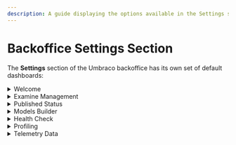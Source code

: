 ```yaml
---
description: A guide displaying the options available in the Settings section in Umbraco CMS backoffice.
---
```


# Backoffice Settings Section

The **Settings** section of the Umbraco backoffice has its own set of default dashboards:

<details>

<summary>Welcome</summary>

The Welcome dashboard is part of the Settings section. It is displayed next to the Settings tree and consists of a blank view that can be used to build any custom dashboard. The Welcome dashboard can be customized to display information as per your needs. It is possible to extend the dashboard and add them to either an existing section or a custom one.

For more information about creating custom dashoards, see the [Dashboards](../extending/dashboards.md) article.

</details>

<details>

<summary>Examine Management</summary>

The Examine Management dashboard provides an overview of the Examine functionality available directly within the Umbraco backoffice. The Umbraco backoffice allows you to view details about your Examine indexes and searchers - all in one place. You can see which fields are being indexed and rebuild the indexes if there's a problem. You can also test keywords to see what results will be returned.

For more information about Examine Management, see the [Examine Management](../reference/searching/examine/examine-management.md) article.

</details>

<details>

<summary>Published Status</summary>

The Published Status dashboard displays the status of your site in the Published Cache Status section alongwith the Content and Media nodes value. The Caches section provides three options: Memory Cache, Database Cache, and Internals (NuCache).

- Memory Cache - Reloads the in-memory cache by entirely reloading it from the database cache. Use it when you think that the memory cache has not been properly refreshed.

- Database Cache - Rebuilds the database cache that is the content of the `cmsContentNu` table. Use it when reloading the Memory Cache is not enough and you think that the database cache has not been properly generated.

- Internals - Lets you trigger a NuCache snapshots collection.

</details>

<details>

<summary>Models Builder</summary>

Models builder is a tool that can generate a complete set of strongly-typed published content models for Umbraco. Models are available in both controllers and views.

For more information about Models Builder, see the [Models Builder](../reference/templating/modelsbuilder/README.md) article.

</details>

<details>

<summary>Health Check</summary>

Health Checks are used to determine the status of your Umbraco project. It is a handy list of checks to see if your Umbraco installation is configured according to best practices. It's possible to add your custom-built health checks.

For more information about Health Checks, see the [Health Check](health-check/README.md) article.

</details>

<details>

<summary>Profiling</summary>

You can use the built-in performance profiler to assess the performance when rendering pages. To activate the profiler for a specific page rendering, add `umbDebug=true` to the querystring when requesting the page.

The Profiling dashboard provides a toggle option - `Activate the profiler by default` to keep the profiler active by default for all page renderings. You can use this option without having to set `umbDebug=true` on each page request. The toggle button sets a cookie named `UMB-DEBUG` in your browser, which then activates the profiler automatically.

For more information about MiniProfiler, see the [MiniProfiler](../code/debugging/README.md#miniprofiler) section in the [Debugging](../code/debugging/README.md) article.

</details>

<details>

<summary>Telemetry Data</summary>

The Telemetry Data dashboard is a consent screen that is used for collecting system and usage information from your installation. Here, you can see what type of data is being collected and even adjust the level of reporting. Currently, there are three levels available: **Minimal**, **Basic**, and **Detailed**. **Basic** is the default option where the data sent is an anonymized site ID, Umbraco version, and packages installed. You can see the specific data being sent on each of the levels directly in the Dashboard.

For more information about Package Telemetry, see the [Package Telemetry](https://umbraco.com/blog/umbraco-92-release/) section in the Umbraco 9.2 Release Blog Post.

</details>
